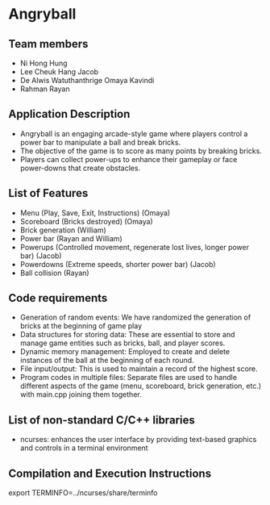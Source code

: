 # Angryball

## Team members
- Ni Hong Hung
- Lee Cheuk Hang Jacob
- De Alwis Watuthanthrige Omaya Kavindi
- Rahman Rayan
  
## Application Description
- Angryball is an engaging arcade-style game where players control a power bar to manipulate a ball and break bricks. 
- The objective of the game is to score as many points by breaking bricks.
- Players can collect power-ups to enhance their gameplay or face power-downs that create obstacles. 

## List of Features
- Menu (Play, Save, Exit, Instructions) (Omaya)
- Scoreboard (Bricks destroyed) (Omaya)
- Brick generation (William)
- Power bar (Rayan and William)
- Powerups (Controlled movement, regenerate lost lives, longer power bar) (Jacob)
- Powerdowns (Extreme speeds, shorter power bar) (Jacob)
- Ball collision (Rayan)

## Code requirements
- Generation of random events: We have randomized the generation of bricks at the beginning of game play
- Data structures for storing data: These are essential to store and manage game entities such as bricks, ball, and player scores. 
- Dynamic memory management: Employed to create and delete instances of the ball at the beginning of each round.
- File input/output: This is used to maintain a record of the highest score. 
- Program codes in multiple files: Separate files are used to handle different aspects of the game (menu, scoreboard, brick generation, etc.) with main.cpp joining them together. 


## List of non-standard C/C++ libraries
- ncurses: enhances the user interface by providing text-based graphics and controls in a terminal environment 

## Compilation and Execution Instructions
export TERMINFO=../ncurses/share/terminfo
